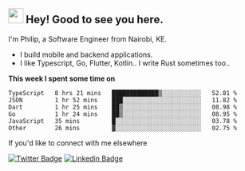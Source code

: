 <h2><img src="https://slackmojis.com/emojis/3643-cool-doge/download" width="30"/> Hey! Good to see you here.</h2>

<p>I'm Philip, a Software Engineer from Nairobi, KE. 

- I build mobile and backend applications.
- I like Typescript, Go, Flutter, Kotlin.. I write Rust sometimes too..</p>

**This week I spent some time on**
<!--START_SECTION:waka-->

```text
TypeScript   8 hrs 21 mins   █████████████▒░░░░░░░░░░░   52.81 %
JSON         1 hr 52 mins    ███░░░░░░░░░░░░░░░░░░░░░░   11.82 %
Dart         1 hr 25 mins    ██▒░░░░░░░░░░░░░░░░░░░░░░   08.98 %
Go           1 hr 24 mins    ██▒░░░░░░░░░░░░░░░░░░░░░░   08.95 %
JavaScript   35 mins         █░░░░░░░░░░░░░░░░░░░░░░░░   03.78 %
Other        26 mins         ▓░░░░░░░░░░░░░░░░░░░░░░░░   02.75 %
```

<!--END_SECTION:waka-->

If you'd like to connect with me elsewhere

[![Twitter Badge](https://img.shields.io/badge/-Twitter-1ca0f1?style=flat-square&labelColor=1ca0f1&logo=twitter&logoColor=white&link=https://twitter.com/_diogorodrigues)](https://twitter.com/kimathiphil)  [![Linkedin Badge](https://img.shields.io/badge/-LinkedIn-blue?style=flat-square&logo=Linkedin&logoColor=white&link=https://www.linkedin.com/in/philip-kimathi-2604a9114/)](https://www.linkedin.com/in/philip-kimathi-2604a9114/)
